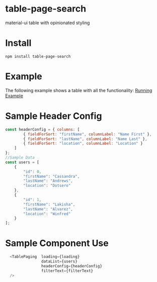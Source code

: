 # table-page-search
material-ui table with opinionated styling

# Install
```
npm install table-page-search
```

# Example
The following example shows a table with all the functionality:
[Running Example](https://vladi03.github.io/table-page-search/ "Table Page Search")

# Sample Header Config
``` javascript
const headerConfig = { columns: [
        { fieldForSort: "firstName", columnLabel: "Name First" },
        { fieldForSort: "lastName", columnLabel: "Name Last" },
        { fieldForSort: "location", columnLabel: "Location" }
    ]
};
//Sample Data
const users = [
    {
        "id": 0,
        "firstName": "Cassandra",
        "lastName": "Andrews",
        "location": "Dotsero"
    },
    {
        "id": 1,
        "firstName": "Lakisha",
        "lastName": "Alvarez",
        "location": "Winfred"
    }
];
```

# Sample Component Use
```javascript
  <TablePaging  loading={loading}
                dataList={users}
                headerConfig={headerConfig}
                filterText={filterText}
  />
```
